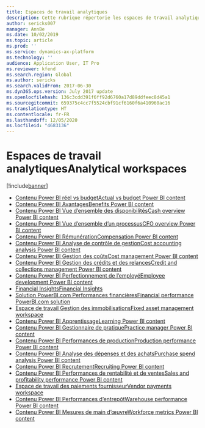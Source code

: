 ```yaml
---
title: Espaces de travail analytiques
description: Cette rubrique répertorie les espaces de travail analytiques intégrés disponibles et vous indique les ressources complémentaires.
author: sericks007
manager: AnnBe
ms.date: 10/02/2019
ms.topic: article
ms.prod: ''
ms.service: dynamics-ax-platform
ms.technology: ''
audience: Application User, IT Pro
ms.reviewer: kfend
ms.search.region: Global
ms.author: sericks
ms.search.validFrom: 2017-06-30
ms.dyn365.ops.version: July 2017 update
ms.openlocfilehash: 136c3cdd391f6ff92d6760a17d89ddfeec8d45a1
ms.sourcegitcommit: 659375c4cc7f5524cbf91cf6160f6a410960ac16
ms.translationtype: HT
ms.contentlocale: fr-FR
ms.lasthandoff: 12/05/2020
ms.locfileid: "4683136"
---
```

# <a name="analytical-workspaces"></a><span data-ttu-id="a9dfb-103">Espaces de travail analytiques</span><span class="sxs-lookup"><span data-stu-id="a9dfb-103">Analytical workspaces</span></span>
[!include[banner](../includes/banner.md)]

- [<span data-ttu-id="a9dfb-104">Contenu Power BI réel vs budget</span><span class="sxs-lookup"><span data-stu-id="a9dfb-104">Actual vs budget Power BI content</span></span>](ledger-budgets-power-bi.md)
- [<span data-ttu-id="a9dfb-105">Contenu Power BI Avantages</span><span class="sxs-lookup"><span data-stu-id="a9dfb-105">Benefits Power BI content</span></span>](benefits-power-bi.md)
- [<span data-ttu-id="a9dfb-106">Contenu Power BI Vue d’ensemble des disponibilités</span><span class="sxs-lookup"><span data-stu-id="a9dfb-106">Cash overview Power BI content</span></span>](../../../finance/cash-bank-management/Cash-Overview-Power-BI-content.md)
- [<span data-ttu-id="a9dfb-107">Contenu Power BI Vue d’ensemble d’un processus</span><span class="sxs-lookup"><span data-stu-id="a9dfb-107">CFO overview Power BI content</span></span>](CFO-power-bi.md)
- [<span data-ttu-id="a9dfb-108">Contenu Power BI Rémunération</span><span class="sxs-lookup"><span data-stu-id="a9dfb-108">Compensation Power BI content</span></span>](compensation-power-bi.md)
- [<span data-ttu-id="a9dfb-109">Contenu Power BI Analyse de contrôle de gestion</span><span class="sxs-lookup"><span data-stu-id="a9dfb-109">Cost accounting analysis Power BI content</span></span>](cost-accounting-analysis-content-pack.md) 
- [<span data-ttu-id="a9dfb-110">Contenu Power BI Gestion des coûts</span><span class="sxs-lookup"><span data-stu-id="a9dfb-110">Cost management Power BI content</span></span>](cost-management-content-pack.md)
- [<span data-ttu-id="a9dfb-111">Contenu Power BI Gestion des crédits et des relances</span><span class="sxs-lookup"><span data-stu-id="a9dfb-111">Credit and collections management Power BI content</span></span>](../../../finance/accounts-receivable/credit-collections-power-bi.md)
- [<span data-ttu-id="a9dfb-112">Contenu Power BI Perfectionnement de l’employé</span><span class="sxs-lookup"><span data-stu-id="a9dfb-112">Employee development Power BI content</span></span>](employee-development-PBI.md) 
- [<span data-ttu-id="a9dfb-113">Financial Insights</span><span class="sxs-lookup"><span data-stu-id="a9dfb-113">Financial Insights</span></span>](financial-insights.md)
- [<span data-ttu-id="a9dfb-114">Solution PowerBI.com Performances financières</span><span class="sxs-lookup"><span data-stu-id="a9dfb-114">Financial performance PowerBI.com solution</span></span>](financial-performance-power-bi-content-pack.md)
- [<span data-ttu-id="a9dfb-115">Espace de travail Gestion des immobilisations</span><span class="sxs-lookup"><span data-stu-id="a9dfb-115">Fixed asset management workspace</span></span>](../../../finance/fixed-assets/Fixed-asset-management-workspace.md)
- [<span data-ttu-id="a9dfb-116">Contenu Power BI Apprentissage</span><span class="sxs-lookup"><span data-stu-id="a9dfb-116">Learning Power BI content</span></span>](learning-power-bi.md)
- [<span data-ttu-id="a9dfb-117">Contenu Power BI Gestionnaire de pratique</span><span class="sxs-lookup"><span data-stu-id="a9dfb-117">Practice manager Power BI content</span></span>](practice-manager-power-bi.md)
- [<span data-ttu-id="a9dfb-118">Contenu Power BI Performances de production</span><span class="sxs-lookup"><span data-stu-id="a9dfb-118">Production performance Power BI content</span></span>](production-performance-power-bi.md)
- [<span data-ttu-id="a9dfb-119">Contenu Power BI Analyse des dépenses et des achats</span><span class="sxs-lookup"><span data-stu-id="a9dfb-119">Purchase spend analysis Power BI content</span></span>](purchase-content-pack-for-power-bi.md) 
- [<span data-ttu-id="a9dfb-120">Contenu Power BI Recrutement</span><span class="sxs-lookup"><span data-stu-id="a9dfb-120">Recruiting Power BI content</span></span>](recruiting-analysis-power-bi-content-pack.md) 
- [<span data-ttu-id="a9dfb-121">Contenu Power BI Performances de rentabilité et de ventes</span><span class="sxs-lookup"><span data-stu-id="a9dfb-121">Sales and profitability performance Power BI content</span></span>](sales-profitability-performance-content-pack.md)
- [<span data-ttu-id="a9dfb-122">Espace de travail des paiements fournisseur</span><span class="sxs-lookup"><span data-stu-id="a9dfb-122">Vendor payments workspace</span></span>](../../../finance/accounts-payable/Vendor-payments-workspace.md)
- [<span data-ttu-id="a9dfb-123">Contenu Power BI Performances d’entrepôt</span><span class="sxs-lookup"><span data-stu-id="a9dfb-123">Warehouse performance Power BI content</span></span>](warehouse-power-bi-content.md)
- [<span data-ttu-id="a9dfb-124">Contenu Power BI Mesures de main d’œuvre</span><span class="sxs-lookup"><span data-stu-id="a9dfb-124">Workforce metrics Power BI content</span></span>](workforce-analysis-power-bi-content-pack.md)
